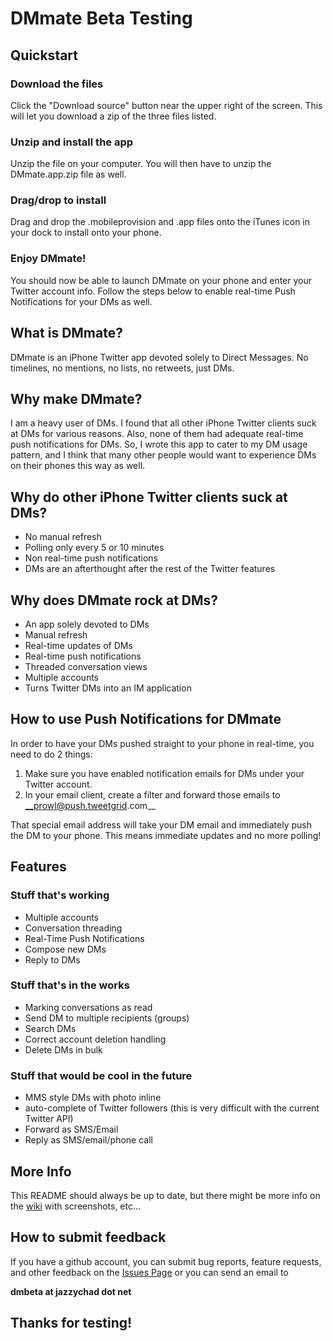 # DMmate Beta Testing

## Quickstart

### Download the files

Click the "Download source" button near the upper right of the screen. This will let you download a zip of the three files listed.

### Unzip and install the app

Unzip the file on your computer. You will then have to unzip the DMmate.app.zip file as well.

### Drag/drop to install

Drag and drop the .mobileprovision and .app files onto the iTunes icon in your dock to install onto your phone.

### Enjoy DMmate!

You should now be able to launch DMmate on your phone and enter your Twitter account info. Follow the steps below to enable real-time Push Notifications for your DMs as well.

## What is DMmate?

DMmate is an iPhone Twitter app devoted solely to Direct Messages. No timelines, no mentions, no lists, no retweets, just DMs.

## Why make DMmate?

I am a heavy user of DMs. I found that all other iPhone Twitter clients suck at DMs for various reasons. Also, none of them had adequate real-time push notifications for DMs. So, I wrote this app to cater to my DM usage pattern, and I think that many other people would want to experience DMs on their phones this way as well.

## Why do other iPhone Twitter clients suck at DMs?

* No manual refresh
* Polling only every 5 or 10 minutes
* Non real-time push notifications
* DMs are an afterthought after the rest of the Twitter features

## Why does DMmate rock at DMs?

* An app solely devoted to DMs
* Manual refresh
* Real-time updates of DMs
* Real-time push notifications
* Threaded conversation views
* Multiple accounts
* Turns Twitter DMs into an IM application

## How to use Push Notifications for DMmate

In order to have your DMs pushed straight to your phone in real-time, you need to do 2 things:

1. Make sure you have enabled notification emails for DMs under your Twitter account.
2. In your email client, create a filter and forward those emails to __prowl@push.tweetgrid.com__

That special email address will take your DM email and immediately push the DM to your phone. This means immediate updates and no more polling!

## Features

### Stuff that's working

* Multiple accounts
* Conversation threading
* Real-Time Push Notifications
* Compose new DMs
* Reply to DMs

### Stuff that's in the works

* Marking conversations as read
* Send DM to multiple recipients (groups)
* Search DMs
* Correct account deletion handling
* Delete DMs in bulk 

### Stuff that would be cool in the future

* MMS style DMs with photo inline
* auto-complete of Twitter followers (this is very difficult with the current Twitter API)
* Forward as SMS/Email
* Reply as SMS/email/phone call

## More Info

This README should always be up to date, but there might be more info on the [wiki](http://wiki.github.com/jazzychad/DMmateBeta/) with screenshots, etc...

## How to submit feedback

If you have a github account, you can submit bug reports, feature requests, and other feedback on the [Issues Page](http://github.com/jazzychad/DMmateBeta/issues) or you can send an email to 

__dmbeta at jazzychad dot net__

## Thanks for testing!
